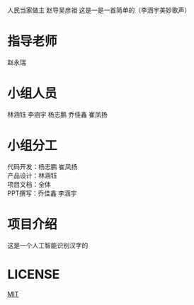 # 
人民当家做主 赵导吴彦祖
这是一是一首简单的（李涵宇美妙歌声）

# 指导老师
赵永瑞

# 小组人员
林涵钰  李涵宇  杨志鹏  乔佳鑫  崔凤扬

# 小组分工
  代码开发：杨志鹏 崔凤扬  
  产品设计：林涵钰  
  项目文档：全体  
  PPT撰写：乔佳鑫 李涵宇

# 项目介绍
这是一个人工智能识别汉字的

# LICENSE
[MIT](https://github.com/Bistu-OSSDT-2022/6-zhaoyr-linhy/blob/program/license)
